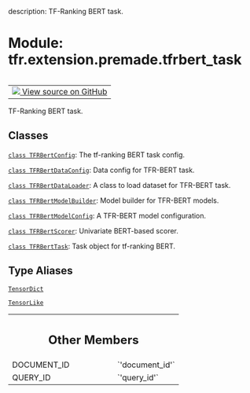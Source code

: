 description: TF-Ranking BERT task.

<div itemscope itemtype="http://developers.google.com/ReferenceObject">
<meta itemprop="name" content="tfr.extension.premade.tfrbert_task" />
<meta itemprop="path" content="Stable" />
<meta itemprop="property" content="DOCUMENT_ID"/>
<meta itemprop="property" content="QUERY_ID"/>
</div>

# Module: tfr.extension.premade.tfrbert_task

<!-- Insert buttons and diff -->

<table class="tfo-notebook-buttons tfo-api nocontent" align="left">
<td>
  <a target="_blank" href="https://github.com/tensorflow/ranking/tree/master/tensorflow_ranking/extension/premade/tfrbert_task.py">
    <img src="https://www.tensorflow.org/images/GitHub-Mark-32px.png" />
    View source on GitHub
  </a>
</td>
</table>

TF-Ranking BERT task.

## Classes

[`class TFRBertConfig`](../../../tfr/extension/premade/TFRBertConfig.md): The
tf-ranking BERT task config.

[`class TFRBertDataConfig`](../../../tfr/extension/premade/TFRBertDataConfig.md):
Data config for TFR-BERT task.

[`class TFRBertDataLoader`](../../../tfr/extension/premade/TFRBertDataLoader.md):
A class to load dataset for TFR-BERT task.

[`class TFRBertModelBuilder`](../../../tfr/extension/premade/TFRBertModelBuilder.md):
Model builder for TFR-BERT models.

[`class TFRBertModelConfig`](../../../tfr/extension/premade/TFRBertModelConfig.md):
A TFR-BERT model configuration.

[`class TFRBertScorer`](../../../tfr/extension/premade/TFRBertScorer.md):
Univariate BERT-based scorer.

[`class TFRBertTask`](../../../tfr/extension/premade/TFRBertTask.md): Task
object for tf-ranking BERT.

## Type Aliases

[`TensorDict`](../../../tfr/extension/premade/TensorDict.md)

[`TensorLike`](../../../tfr/keras/model/TensorLike.md)

<!-- Tabular view -->

 <table class="responsive fixed orange">
<colgroup><col width="214px"><col></colgroup>
<tr><th colspan="2"><h2 class="add-link">Other Members</h2></th></tr>

<tr>
<td>
DOCUMENT_ID<a id="DOCUMENT_ID"></a>
</td>
<td>
`'document_id'`
</td>
</tr><tr>
<td>
QUERY_ID<a id="QUERY_ID"></a>
</td>
<td>
`'query_id'`
</td>
</tr>
</table>
